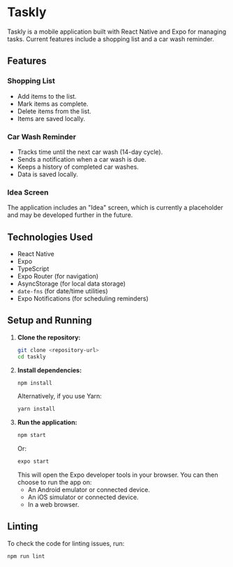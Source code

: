 # Taskly

Taskly is a mobile application built with React Native and Expo for managing tasks. Current features include a shopping list and a car wash reminder.

## Features

### Shopping List
- Add items to the list.
- Mark items as complete.
- Delete items from the list.
- Items are saved locally.

### Car Wash Reminder
- Tracks time until the next car wash (14-day cycle).
- Sends a notification when a car wash is due.
- Keeps a history of completed car washes.
- Data is saved locally.

### Idea Screen
The application includes an "Idea" screen, which is currently a placeholder and may be developed further in the future.

## Technologies Used
- React Native
- Expo
- TypeScript
- Expo Router (for navigation)
- AsyncStorage (for local data storage)
- `date-fns` (for date/time utilities)
- Expo Notifications (for scheduling reminders)

## Setup and Running
1.  **Clone the repository:**
    ```bash
    git clone <repository-url>
    cd taskly
    ```
2.  **Install dependencies:**
    ```bash
    npm install
    ```
    Alternatively, if you use Yarn:
    ```bash
    yarn install
    ```
3.  **Run the application:**
    ```bash
    npm start
    ```
    Or:
    ```bash
    expo start
    ```
    This will open the Expo developer tools in your browser. You can then choose to run the app on:
    *   An Android emulator or connected device.
    *   An iOS simulator or connected device.
    *   In a web browser.

## Linting
To check the code for linting issues, run:
```bash
npm run lint
```
